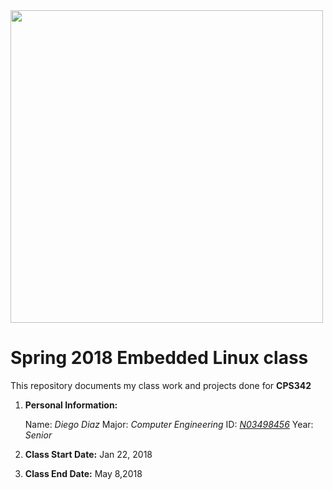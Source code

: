 <img src="https://www.newpaltz.edu/media/identity/logos/newpaltzlogo.jpg" width="500">

# Spring 2018 Embedded Linux class
This repository documents my class work and projects done for **CPS342**
1. **Personal Information:**
  
   Name: *Diego Diaz*
   Major: *Computer Engineering*
   ID: *[N03498456](https://github.com/N03498456)*
   Year: *Senior* 
  
2. **Class Start Date:** Jan 22, 2018

3. **Class End Date:** May 8,2018
